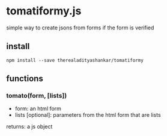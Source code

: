 # tomatiformy.js

simple way to create jsons from forms if the form is verified

## install
`npm install --save therealadityashankar/tomatiformy`


## functions

### tomato(form, [lists])
- form: an html form
- lists [optional]: parameters from the html form that are lists

returns: a js object
